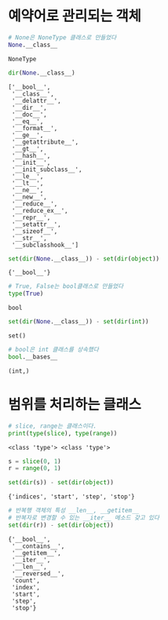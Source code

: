 # 예약어로 관리되는 객체


```python
# None은 NoneType 클래스로 만들었다
None.__class__
```




    NoneType




```python
dir(None.__class__)
```




    ['__bool__',
     '__class__',
     '__delattr__',
     '__dir__',
     '__doc__',
     '__eq__',
     '__format__',
     '__ge__',
     '__getattribute__',
     '__gt__',
     '__hash__',
     '__init__',
     '__init_subclass__',
     '__le__',
     '__lt__',
     '__ne__',
     '__new__',
     '__reduce__',
     '__reduce_ex__',
     '__repr__',
     '__setattr__',
     '__sizeof__',
     '__str__',
     '__subclasshook__']




```python
set(dir(None.__class__)) - set(dir(object))
```




    {'__bool__'}




```python
# True, False는 bool클래스로 만들었다
type(True)
```




    bool




```python
set(dir(None.__class__)) - set(dir(int))
```




    set()




```python
# bool은 int 클래스를 상속했다
bool.__bases__
```




    (int,)



# 범위를 처리하는 클래스


```python
# slice, range는 클래스이다.
print(type(slice), type(range))
```

    <class 'type'> <class 'type'>
    


```python
s = slice(0, 1)
r = range(0, 1)

set(dir(s)) - set(dir(object))
```




    {'indices', 'start', 'step', 'stop'}




```python
# 반복행 객체의 특성 __len__, __getitem__
# 반복자로 변경할 수 있는 __iter__ 메소드 갖고 있다
set(dir(r)) - set(dir(object))
```




    {'__bool__',
     '__contains__',
     '__getitem__',
     '__iter__',
     '__len__',
     '__reversed__',
     'count',
     'index',
     'start',
     'step',
     'stop'}




```python

```
